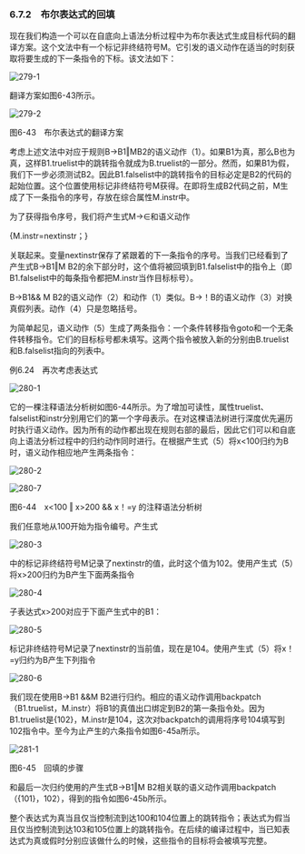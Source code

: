 ### 6.7.2　布尔表达式的回填

现在我们构造一个可以在自底向上语法分析过程中为布尔表达式生成目标代码的翻译方案。这个文法中有一个标记非终结符号M。它引发的语义动作在适当的时刻获取将要生成的下一条指令的下标。该文法如下：

![279-1](../Images/image04445.jpeg)

翻译方案如图6-43所示。

![279-2](../Images/image04446.jpeg)

图6-43　布尔表达式的翻译方案

考虑上述文法中对应于规则B→B1‖MB2的语义动作（1）。如果B1为真，那么B也为真，这样B1.truelist中的跳转指令就成为B.truelist的一部分。然而，如果B1为假，我们下一步必须测试B2。因此B1.falselist中的跳转指令的目标必定是B2的代码的起始位置。这个位置使用标记非终结符号M获得。在即将生成B2代码之前，M生成了下一条指令的序号，存放在综合属性M.instr中。

为了获得指令序号，我们将产生式M→∈和语义动作

{M.instr=nextinstr；}

关联起来。变量nextinstr保存了紧跟着的下一条指令的序号。当我们已经看到了产生式B→B1‖M B2的余下部分时，这个值将被回填到B1.falselist中的指令上（即B1.falselist中的每条指令都把M.instr当作目标标号）。

B→B1&& M B2的语义动作（2）和动作（1）类似。B→！B的语义动作（3）对换真假列表。动作（4）只是忽略括号。

为简单起见，语义动作（5）生成了两条指令：一个条件转移指令goto和一个无条件转移指令。它们的目标标号都未填写。这两个指令被放入新的分别由B.truelist和B.falselist指向的列表中。

例6.24　再次考虑表达式

![280-1](../Images/image04447.jpeg)

它的一棵注释语法分析树如图6-44所示。为了增加可读性，属性truelist、falselist和instr分别用它们的第一个字母表示。在对这棵语法树进行深度优先遍历时执行语义动作。因为所有的动作都出现在规则右部的最后，因此它们可以和自底向上语法分析过程中的归约动作同时进行。在根据产生式（5）将x<100归约为B时，语义动作相应地产生两条指令：

![280-2](../Images/image04448.jpeg)

![280-7](../Images/image04449.jpeg)

图6-44　x<100 ‖ x>200 && x！=y 的注释语法分析树

我们任意地从100开始为指令编号。产生式

![280-3](../Images/image04450.jpeg)

中的标记非终结符号M记录了nextinstr的值，此时这个值为102。使用产生式（5）将x>200归约为B产生下面两条指令

![280-4](../Images/image04451.jpeg)

子表达式x>200对应于下面产生式中的B1：

![280-5](../Images/image04452.jpeg)

标记非终结符号M记录了nextinstr的当前值，现在是104。使用产生式（5）将x！=y归约为B产生下列指令

![280-6](../Images/image04453.jpeg)

我们现在使用B→B1 &&M B2进行归约。相应的语义动作调用backpatch（B1.truelist，M.instr）将B1的真值出口绑定到B2的第一条指令处。因为B1.truelist是{102}，M.instr是104，这次对backpatch的调用将序号104填写到102指令中。至今为止产生的六条指令如图6-45a所示。

![281-1](../Images/image04454.jpeg)

图6-45　回填的步骤

和最后一次归约使用的产生式B→B1‖M B2相关联的语义动作调用backpatch（{101}，102），得到的指令如图6-45b所示。

整个表达式为真当且仅当控制流到达100和104位置上的跳转指令；表达式为假当且仅当控制流到达103和105位置上的跳转指令。在后续的编译过程中，当已知表达式为真或假时分别应该做什么的时候，这些指令的目标将会被填写完整。